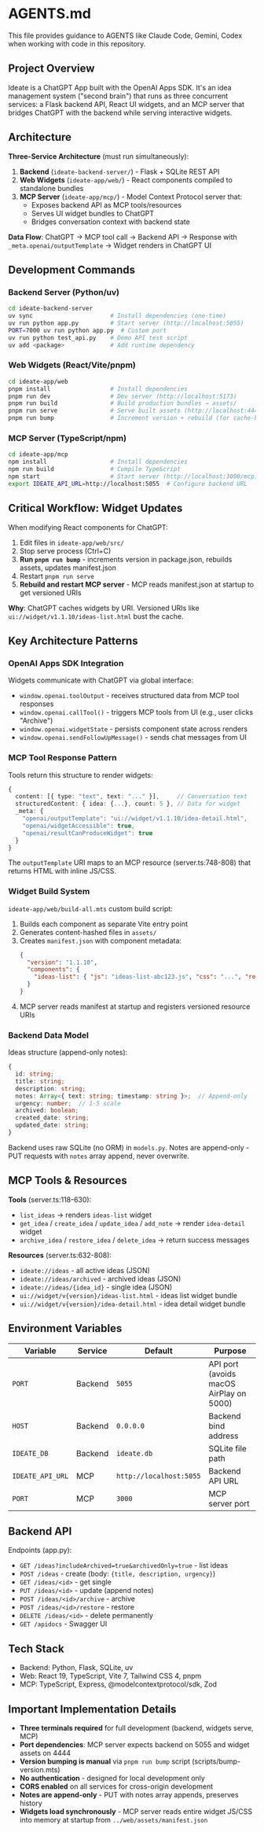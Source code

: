 # AGENTS.md

This file provides guidance to AGENTS like Claude Code, Gemini, Codex when working with code in this repository.

## Project Overview

Ideate is a ChatGPT App built with the OpenAI Apps SDK. It's an idea management system ("second brain") that runs as three concurrent services: a Flask backend API, React UI widgets, and an MCP server that bridges ChatGPT with the backend while serving interactive widgets.

## Architecture

**Three-Service Architecture** (must run simultaneously):

1. **Backend** (`ideate-backend-server/`) - Flask + SQLite REST API
2. **Web Widgets** (`ideate-app/web/`) - React components compiled to standalone bundles
3. **MCP Server** (`ideate-app/mcp/`) - Model Context Protocol server that:
   - Exposes backend API as MCP tools/resources
   - Serves UI widget bundles to ChatGPT
   - Bridges conversation context with backend state

**Data Flow**: ChatGPT → MCP tool call → Backend API → Response with `_meta.openai/outputTemplate` → Widget renders in ChatGPT UI

## Development Commands

### Backend Server (Python/uv)
```bash
cd ideate-backend-server
uv sync                      # Install dependencies (one-time)
uv run python app.py         # Start server (http://localhost:5055)
PORT=7000 uv run python app.py  # Custom port
uv run python test_api.py    # Demo API test script
uv add <package>             # Add runtime dependency
```

### Web Widgets (React/Vite/pnpm)
```bash
cd ideate-app/web
pnpm install                 # Install dependencies
pnpm run dev                 # Dev server (http://localhost:5173)
pnpm run build               # Build production bundles → assets/
pnpm run serve               # Serve built assets (http://localhost:4444)
pnpm run bump                # Increment version + rebuild (for cache-busting)
```

### MCP Server (TypeScript/npm)
```bash
cd ideate-app/mcp
npm install                  # Install dependencies
npm run build                # Compile TypeScript
npm start                    # Start server (http://localhost:3000/mcp)
export IDEATE_API_URL=http://localhost:5055  # Configure backend URL
```

## Critical Workflow: Widget Updates

When modifying React components for ChatGPT:

1. Edit files in `ideate-app/web/src/`
2. Stop serve process (Ctrl+C)
3. **Run `pnpm run bump`** - increments version in package.json, rebuilds assets, updates manifest.json
4. Restart `pnpm run serve`
5. **Rebuild and restart MCP server** - MCP reads manifest.json at startup to get versioned URIs

**Why**: ChatGPT caches widgets by URI. Versioned URIs like `ui://widget/v1.1.10/ideas-list.html` bust the cache.

## Key Architecture Patterns

### OpenAI Apps SDK Integration

Widgets communicate with ChatGPT via global interface:
- `window.openai.toolOutput` - receives structured data from MCP tool responses
- `window.openai.callTool()` - triggers MCP tools from UI (e.g., user clicks "Archive")
- `window.openai.widgetState` - persists component state across renders
- `window.openai.sendFollowUpMessage()` - sends chat messages from UI

### MCP Tool Response Pattern

Tools return this structure to render widgets:
```typescript
{
  content: [{ type: "text", text: "..." }],     // Conversation text
  structuredContent: { idea: {...}, count: 5 }, // Data for widget
  _meta: {
    "openai/outputTemplate": "ui://widget/v1.1.10/idea-detail.html",
    "openai/widgetAccessible": true,
    "openai/resultCanProduceWidget": true
  }
}
```

The `outputTemplate` URI maps to an MCP resource (server.ts:748-808) that returns HTML with inline JS/CSS.

### Widget Build System

`ideate-app/web/build-all.mts` custom build script:
1. Builds each component as separate Vite entry point
2. Generates content-hashed files in `assets/`
3. Creates `manifest.json` with component metadata:
   ```json
   {
     "version": "1.1.10",
     "components": {
       "ideas-list": { "js": "ideas-list-abc123.js", "css": "...", "resourceUri": "..." }
     }
   }
   ```
4. MCP server reads manifest at startup and registers versioned resource URIs

### Backend Data Model

Ideas structure (append-only notes):
```typescript
{
  id: string;
  title: string;
  description: string;
  notes: Array<{ text: string; timestamp: string }>;  // Append-only
  urgency: number;  // 1-5 scale
  archived: boolean;
  created_date: string;
  updated_date: string;
}
```

Backend uses raw SQLite (no ORM) in `models.py`. Notes are append-only - PUT requests with `notes` array append, never overwrite.

## MCP Tools & Resources

**Tools** (server.ts:118-630):
- `list_ideas` → renders `ideas-list` widget
- `get_idea` / `create_idea` / `update_idea` / `add_note` → render `idea-detail` widget
- `archive_idea` / `restore_idea` / `delete_idea` → return success messages

**Resources** (server.ts:632-808):
- `ideate://ideas` - all active ideas (JSON)
- `ideate://ideas/archived` - archived ideas (JSON)
- `ideate://ideas/{idea_id}` - single idea (JSON)
- `ui://widget/v{version}/ideas-list.html` - ideas list widget bundle
- `ui://widget/v{version}/idea-detail.html` - idea detail widget bundle

## Environment Variables

| Variable | Service | Default | Purpose |
|----------|---------|---------|---------|
| `PORT` | Backend | `5055` | API port (avoids macOS AirPlay on 5000) |
| `HOST` | Backend | `0.0.0.0` | Backend bind address |
| `IDEATE_DB` | Backend | `ideate.db` | SQLite file path |
| `IDEATE_API_URL` | MCP | `http://localhost:5055` | Backend API URL |
| `PORT` | MCP | `3000` | MCP server port |

## Backend API

Endpoints (app.py):
- `GET /ideas?includeArchived=true&archivedOnly=true` - list ideas
- `POST /ideas` - create (body: `{title, description, urgency}`)
- `GET /ideas/<id>` - get single
- `PUT /ideas/<id>` - update (append notes)
- `POST /ideas/<id>/archive` - archive
- `POST /ideas/<id>/restore` - restore
- `DELETE /ideas/<id>` - delete permanently
- `GET /apidocs` - Swagger UI

## Tech Stack

- Backend: Python, Flask, SQLite, uv
- Web: React 19, TypeScript, Vite 7, Tailwind CSS 4, pnpm
- MCP: TypeScript, Express, @modelcontextprotocol/sdk, Zod

## Important Implementation Details

- **Three terminals required** for full development (backend, widgets serve, MCP)
- **Port dependencies**: MCP server expects backend on 5055 and widget assets on 4444
- **Version bumping is manual** via `pnpm run bump` script (scripts/bump-version.mts)
- **No authentication** - designed for local development only
- **CORS enabled** on all services for cross-origin development
- **Notes are append-only** - PUT with notes array appends, preserves history
- **Widgets load synchronously** - MCP server reads entire widget JS/CSS into memory at startup from `../web/assets/manifest.json`